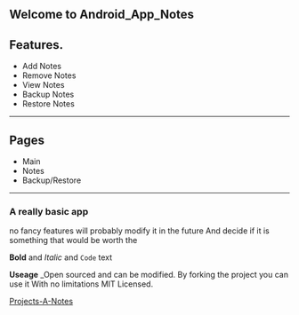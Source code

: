 ## Welcome to Android_App_Notes

## Features.
* Add Notes
* Remove Notes
* View Notes
* Backup Notes
* Restore Notes 
-----------------
## Pages
* Main
* Notes
* Backup/Restore
-----------------

### A really basic app
no fancy features will probably modify it in the future
And decide if it is something that would be worth the 

**Bold** and _Italic_ and `Code` text

**Useage**
_Open sourced and can be modified. By forking the project you can use it 
With no limitations MIT Licensed.

[Projects-A-Notes](https://github.com/DNS-Snow/Android_App_Notes)
